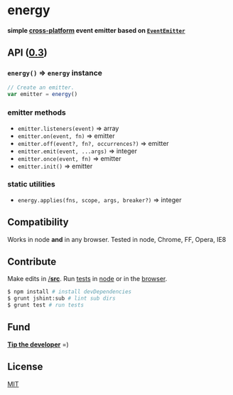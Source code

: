 # energy
#### simple [cross-platform](#platforms) event emitter based on [`EventEmitter`](http://nodejs.org/api/events.html)

## API ([0.3](../../releases))

### `energy()` &rArr; `energy` instance

```js
// Create an emitter.
var emitter = energy()
```

### emitter methods
- `emitter.listeners(event)` &rArr; array
- `emitter.on(event, fn)` &rArr; emitter
- `emitter.off(event?, fn?, occurrences?)` &rArr; emitter
- `emitter.emit(event, ...args)` &rArr; integer
- `emitter.once(event, fn)` &rArr; emitter
- `emitter.init()` &rArr; emitter

### static utilities
- `energy.applies(fns, scope, args, breaker?)` &rArr; integer

<a name="platforms"></a>
## Compatibility

Works in node **and** in any browser. Tested in node, Chrome, FF, Opera, IE8

## Contribute
Make edits in [/<b>src</b>](./src). Run [tests](test) in [node](#cli) or in the [browser](test/index.html).

<a name="cli"></a>
```sh
$ npm install # install devDependencies
$ grunt jshint:sub # lint sub dirs
$ grunt test # run tests
```

## Fund
<b>[Tip the developer](https://www.gittip.com/ryanve/)</b> =)

## License

[MIT](package.json#L6-L7)